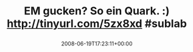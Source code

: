 ---
retweeted: false
source: <a href="http://twitter.com" rel="nofollow">Twitter Web Client</a>
entities:
  hashtags:
  - text: sublab
    indices:
    - '54'
    - '61'
  symbols: []
  user_mentions: []
  urls: []
display_text_range:
- '0'
- '61'
favorite_count: '0'
id_str: '838826826'
truncated: false
retweet_count: '0'
id: '838826826'
created_at: Thu Jun 19 17:23:11 +0000 2008
favorited: false
full_text: 'EM gucken? So ein Quark. :) http://tinyurl.com/5zx8xd #sublab'
lang: de
tags:
- sublab
- pesos/twitter
date: '2008-06-19T17:23:11+00:00'
src: https://twitter.com/bascht/status/838826826
original_url: https://twitter.com/bascht/status/838826826
type: twitter_tweet
text: 'EM gucken? So ein Quark. :) http://tinyurl.com/5zx8xd #sublab'
title: 'EM gucken? So ein Quark. :) http://tinyurl.com/5zx8xd #sublab

  '

---